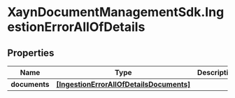 # XaynDocumentManagementSdk.IngestionErrorAllOfDetails

## Properties

Name | Type | Description | Notes
------------ | ------------- | ------------- | -------------
**documents** | [**[IngestionErrorAllOfDetailsDocuments]**](IngestionErrorAllOfDetailsDocuments.md) |  | 



